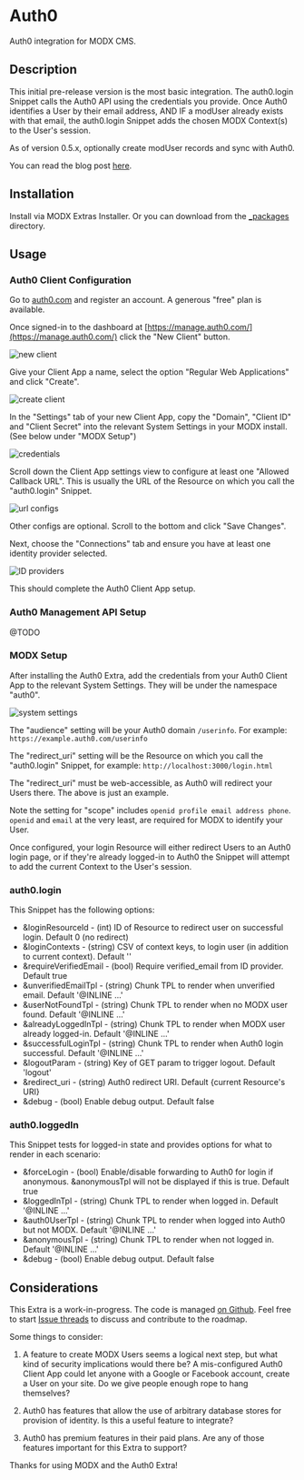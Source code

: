 # Auth0

Auth0 integration for MODX CMS.

## Description
This initial pre-release version is the most basic integration. The auth0.login Snippet calls the Auth0 API using the credentials you provide. Once Auth0 identifies a User by their email address, AND IF a modUser already exists with that email, the auth0.login Snippet adds the chosen MODX Context(s) to the User's session.

As of version 0.5.x, optionally create modUser records and sync with Auth0.

You can read the blog post [here](https://www.sepiariver.ca/blog/modx-web/auth0-for-modx-cms/).

## Installation

Install via MODX Extras Installer. Or you can download from the [_packages](_packages) directory.

## Usage

### Auth0 Client Configuration

Go to [auth0.com](https://auth0.com) and register an account. A generous "free" plan is available.

Once signed-in to the dashboard at [https://manage.auth0.com/](https://manage.auth0.com/) click the "New Client" button.

![new client](https://www.sepiariver.ca/assets/uploads/images/Screenshot%202018-01-08%2018.25.37.png)

Give your Client App a name, select the option "Regular Web Applications" and click "Create".

![create client](https://www.sepiariver.ca/assets/uploads/images/Screenshot%202018-01-08%2018.27.32.png)

In the "Settings" tab of your new Client App, copy the "Domain", "Client ID" and "Client Secret" into the relevant System Settings in your MODX install. (See below under "MODX Setup")

![credentials](https://www.sepiariver.ca/assets/uploads/images/Screenshot%202018-01-08%2018.29.10.png)

Scroll down the Client App settings view to configure at least one "Allowed Callback URL". This is usually the URL of the Resource on which you call the "auth0.login" Snippet.

![url configs](https://www.sepiariver.ca/assets/uploads/images/Screenshot%202018-01-08%2018.36.10.png)

Other configs are optional. Scroll to the bottom and click "Save Changes".

Next, choose the "Connections" tab and ensure you have at least one identity provider selected.

![ID providers](https://www.sepiariver.ca/assets/uploads/images/Screenshot%202018-01-08%2018.38.01.png)

This should complete the Auth0 Client App setup.

### Auth0 Management API Setup

@TODO

### MODX Setup

After installing the Auth0 Extra, add the credentials from your Auth0 Client App to the relevant System Settings. They will be under the namespace "auth0".

![system settings](https://www.sepiariver.ca/assets/uploads/images/Screenshot%202018-01-08%2018.33.17.png)

The "audience" setting will be your Auth0 domain `/userinfo`. For example: `https://example.auth0.com/userinfo`

The "redirect_uri" setting will be the Resource on which you call the "auth0.login" Snippet, for example: `http://localhost:3000/login.html`

The "redirect_uri" must be web-accessible, as Auth0 will redirect your Users there. The above is just an example.

Note the setting for "scope" includes `openid profile email address phone`. `openid` and `email` at the very least, are required for MODX to identify your User.

Once configured, your login Resource will either redirect Users to an Auth0 login page, or if they're already logged-in to Auth0 the Snippet will attempt to add the current Context to the User's session.

### auth0.login

This Snippet has the following options:

- &loginResourceId -       (int) ID of Resource to redirect user on successful login. Default 0 (no redirect)
- &loginContexts -         (string) CSV of context keys, to login user (in addition to current context). Default ''
- &requireVerifiedEmail -  (bool) Require verified_email from ID provider. Default true
- &unverifiedEmailTpl -    (string) Chunk TPL to render when unverified email. Default '@INLINE ...'
- &userNotFoundTpl -       (string) Chunk TPL to render when no MODX user found. Default '@INLINE ...'
- &alreadyLoggedInTpl -    (string) Chunk TPL to render when MODX user already logged-in. Default '@INLINE ...'
- &successfulLoginTpl -    (string) Chunk TPL to render when Auth0 login successful. Default '@INLINE ...'
- &logoutParam -           (string) Key of GET param to trigger logout. Default 'logout'
- &redirect_uri -          (string) Auth0 redirect URI. Default {current Resource's URI}
- &debug -                 (bool) Enable debug output. Default false

### auth0.loggedIn

This Snippet tests for logged-in state and provides options for what to render in each scenario:

- &forceLogin -    (bool) Enable/disable forwarding to Auth0 for login if anonymous. &anonymousTpl will not be displayed if this is true. Default true
- &loggedInTpl -   (string) Chunk TPL to render when logged in. Default '@INLINE ...'
- &auth0UserTpl -  (string) Chunk TPL to render when logged into Auth0 but not MODX. Default '@INLINE ...'
- &anonymousTpl -  (string) Chunk TPL to render when not logged in. Default '@INLINE ...'
- &debug -         (bool) Enable debug output. Default false

## Considerations

This Extra is a work-in-progress. The code is managed [on Github](https://github.com/sepiariver/auth0). Feel free to start [Issue threads](https://github.com/sepiariver/auth0) to discuss and contribute to the roadmap.

Some things to consider:

1. A feature to create MODX Users seems a logical next step, but what kind of security implications would there be? A mis-configured Auth0 Client App could let anyone with a Google or Facebook account, create a User on your site. Do we give people enough rope to hang themselves?

2. Auth0 has features that allow the use of arbitrary database stores for provision of identity. Is this a useful feature to integrate?

3. Auth0 has premium features in their paid plans. Are any of those features important for this Extra to support?

Thanks for using MODX and the Auth0 Extra!
